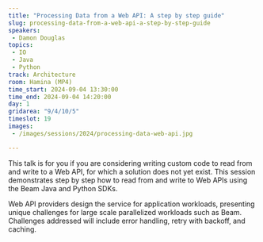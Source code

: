 ```yaml
---
title: "Processing Data from a Web API: A step by step guide"
slug: processing-data-from-a-web-api-a-step-by-step-guide
speakers:
 - Damon Douglas
topics:
 - IO
 - Java
 - Python
track: Architecture
room: Hamina (MP4)
time_start: 2024-09-04 13:30:00
time_end: 2024-09-04 14:20:00
day: 1
gridarea: "9/4/10/5"
timeslot: 19
images:
 - /images/sessions/2024/processing-data-web-api.jpg 

---
```


This talk is for you if you are considering writing custom code to read from and write to a Web API, for which a solution does not yet exist. This session demonstrates step by step how to read from and write to Web APIs using the Beam Java and Python SDKs. 

Web API providers design the service for application workloads, presenting unique challenges for large scale parallelized workloads such as Beam. Challenges addressed will include error handling, retry with backoff, and caching.
